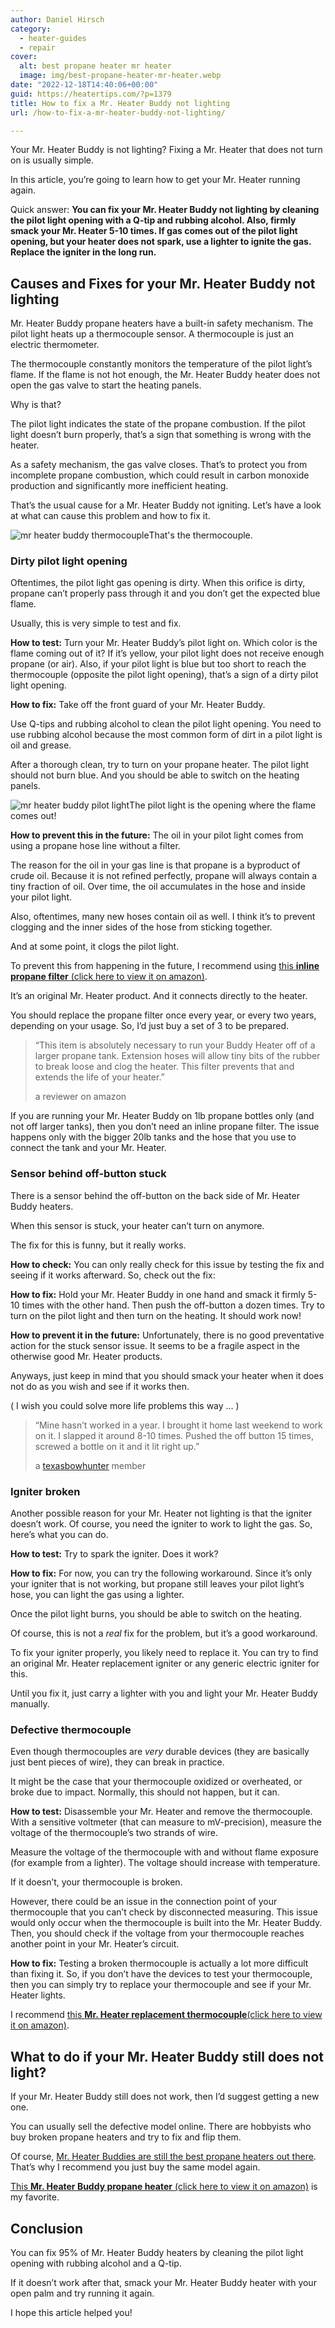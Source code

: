 ```yaml
---
author: Daniel Hirsch
category:
  - heater-guides
  - repair
cover:
  alt: best propane heater mr heater
  image: img/best-propane-heater-mr-heater.webp
date: "2022-12-18T14:40:06+00:00"
guid: https://heatertips.com/?p=1379
title: How to fix a Mr. Heater Buddy not lighting
url: /how-to-fix-a-mr-heater-buddy-not-lighting/

---
```

Your Mr. Heater Buddy is not lighting? Fixing a Mr. Heater that does not turn on is usually simple.

In this article, you’re going to learn how to get your Mr. Heater running again.

Quick answer: **You can fix your Mr. Heater Buddy not lighting by cleaning the pilot light opening with a Q-tip and rubbing alcohol. Also, firmly smack your Mr. Heater 5-10 times. If gas comes out of the pilot light opening, but your heater does not spark, use a lighter to ignite the gas. Replace the igniter in the long run.**

## Causes and Fixes for your Mr. Heater Buddy not lighting

Mr. Heater Buddy propane heaters have a built-in safety mechanism. The pilot light heats up a thermocouple sensor. A thermocouple is just an electric thermometer.

The thermocouple constantly monitors the temperature of the pilot light’s flame. If the flame is not hot enough, the Mr. Heater Buddy heater does not open the gas valve to start the heating panels.

Why is that?

The pilot light indicates the state of the propane combustion. If the pilot light doesn’t burn properly, that’s a sign that something is wrong with the heater.

As a safety mechanism, the gas valve closes. That’s to protect you from incomplete propane combustion, which could result in carbon monoxide production and significantly more inefficient heating.

That’s the usual cause for a Mr. Heater Buddy not igniting. Let’s have a look at what can cause this problem and how to fix it.

![mr heater buddy thermocouple](/img/mr-heater-buddy-thermocouple.webp)That's the thermocouple.

### Dirty pilot light opening

Oftentimes, the pilot light gas opening is dirty. When this orifice is dirty, propane can’t properly pass through it and you don’t get the expected blue flame.

Usually, this is very simple to test and fix.

**How to test:** Turn your Mr. Heater Buddy’s pilot light on. Which color is the flame coming out of it? If it’s yellow, your pilot light does not receive enough propane (or air). Also, if your pilot light is blue but too short to reach the thermocouple (opposite the pilot light opening), that’s a sign of a dirty pilot light opening.

**How to fix:** Take off the front guard of your Mr. Heater Buddy.

Use Q-tips and rubbing alcohol to clean the pilot light opening. You need to use rubbing alcohol because the most common form of dirt in a pilot light is oil and grease.

After a thorough clean, try to turn on your propane heater. The pilot light should not burn blue. And you should be able to switch on the heating panels.

![mr heater buddy pilot light](/img/mr-heater-buddy-pilot-light.webp)The pilot light is the opening where the flame comes out!

**How to prevent this in the future:** The oil in your pilot light comes from using a propane hose line without a filter.

The reason for the oil in your gas line is that propane is a byproduct of crude oil. Because it is not refined perfectly, propane will always contain a tiny fraction of oil. Over time, the oil accumulates in the hose and inside your pilot light.

Also, oftentimes, many new hoses contain oil as well. I think it’s to prevent clogging and the inner sides of the hose from sticking together.

And at some point, it clogs the pilot light.

To prevent this from happening in the future, I recommend using [this **inline propane filter** (click here to view it on amazon)](https://www.amazon.com/Mr-Heater-Portable-Heaters-F273699/dp/B000HE8P2O?crid=HZC4JBEMO7PC&keywords=inline+propane+filter&qid=1671369028&sprefix=inline+propane+filte%2Caps%2C194&sr=8-3&linkCode=ll1&tag=heatertips-20&linkId=1a93f0e5cf27fbb60e8b4e39a85386f4&language=en_US&ref_=as_li_ss_tl).

It’s an original Mr. Heater product. And it connects directly to the heater.

You should replace the propane filter once every year, or every two years, depending on your usage. So, I’d just buy a set of 3 to be prepared.

> “This item is absolutely necessary to run your Buddy Heater off of a larger propane tank. Extension hoses will allow tiny bits of the rubber to break loose and clog the heater. This filter prevents that and extends the life of your heater.”
>
> a reviewer on amazon

If you are running your Mr. Heater Buddy on 1lb propane bottles only (and not off larger tanks), then you don’t need an inline propane filter. The issue happens only with the bigger 20lb tanks and the hose that you use to connect the tank and your Mr. Heater.

### Sensor behind off-button stuck

There is a sensor behind the off-button on the back side of Mr. Heater Buddy heaters.

When this sensor is stuck, your heater can’t turn on anymore.

The fix for this is funny, but it really works.

**How to check:** You can only really check for this issue by testing the fix and seeing if it works afterward. So, check out the fix:

**How to fix:** Hold your Mr. Heater Buddy in one hand and smack it firmly 5-10 times with the other hand. Then push the off-button a dozen times. Try to turn on the pilot light and then turn on the heating. It should work now!

**How to prevent it in the future:** Unfortunately, there is no good preventative action for the stuck sensor issue. It seems to be a fragile aspect in the otherwise good Mr. Heater products.

Anyways, just keep in mind that you should smack your heater when it does not do as you wish and see if it works then.

( I wish you could solve more life problems this way … )

> “Mine hasn’t worked in a year. I brought it home last weekend to work on it. I slapped it around 8-10 times. Pushed the off button 15 times, screwed a bottle on it and it lit right up.”
>
> a [texasbowhunter](http://discussions.texasbowhunter.com/showthread.php?t=748297) member

### Igniter broken

Another possible reason for your Mr. Heater not lighting is that the igniter doesn’t work. Of course, you need the igniter to work to light the gas. So, here’s what you can do.

**How to test:** Try to spark the igniter. Does it work?

**How to fix:** For now, you can try the following workaround. Since it’s only your igniter that is not working, but propane still leaves your pilot light’s hose, you can light the gas using a lighter.

Once the pilot light burns, you should be able to switch on the heating.

Of course, this is not a _real_ fix for the problem, but it’s a good workaround.

To fix your igniter properly, you likely need to replace it. You can try to find an original Mr. Heater replacement igniter or any generic electric igniter for this.

Until you fix it, just carry a lighter with you and light your Mr. Heater Buddy manually.

### Defective thermocouple

Even though thermocouples are _very_ durable devices (they are basically just bent pieces of wire), they can break in practice.

It might be the case that your thermocouple oxidized or overheated, or broke due to impact. Normally, this should not happen, but it can.

**How to test:** Disassemble your Mr. Heater and remove the thermocouple. With a sensitive voltmeter (that can measure to mV-precision), measure the voltage of the thermocouple’s two strands of wire.

Measure the voltage of the thermocouple with and without flame exposure (for example from a lighter). The voltage should increase with temperature.

If it doesn’t, your thermocouple is broken.

However, there could be an issue in the connection point of your thermocouple that you can’t check by disconnected measuring. This issue would only occur when the thermocouple is built into the Mr. Heater Buddy. Then, you should check if the voltage from your thermocouple reaches another point in your Mr. Heater’s circuit.

**How to fix:** Testing a broken thermocouple is actually a lot more difficult than fixing it. So, if you don’t have the devices to test your thermocouple, then you can simply try to replace your thermocouple and see if your Mr. Heater lights.

I recommend [this **Mr. Heater replacement thermocouple**(click here to view it on amazon)](https://www.amazon.com/Heater-Replacement-Thermocouple-replaces-F273117/dp/B00NXFRSVI?keywords=mr+heater+igniter+replacement&qid=1671370370&sprefix=igniter+mr+heater%2Caps%2C167&sr=8-3&linkCode=ll1&tag=heatertips-20&linkId=76646ac0342e29ba940ce19ce3cd8465&language=en_US&ref_=as_li_ss_tl).

## What to do if your Mr. Heater Buddy still does not light?

If your Mr. Heater Buddy still does not work, then I’d suggest getting a new one.

You can usually sell the defective model online. There are hobbyists who buy broken propane heaters and try to fix and flip them.

Of course, [Mr. Heater Buddies are still the best propane heaters out there](/recommended-products/propane-heater/). That’s why I recommend you just buy the same model again.

[This **Mr. Heater Buddy propane heater** (click here to view it on amazon)](https://www.amazon.com/Mr-Heater-F232000-Indoor-Safe-Portable/dp/B002G51BZU?keywords=mr+heater&qid=1671372509&sr=8-2&linkCode=ll1&tag=heatertips-20&linkId=d8c6e44edfa742762a2898c693214cdf&language=en_US&ref_=as_li_ss_tl) is my favorite.

## Conclusion

You can fix 95% of Mr. Heater Buddy heaters by cleaning the pilot light opening with rubbing alcohol and a Q-tip.

If it doesn’t work after that, smack your Mr. Heater Buddy heater with your open palm and try running it again.

I hope this article helped you!
